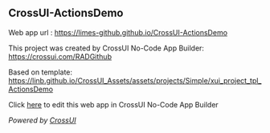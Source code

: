 ## CrossUI-ActionsDemo
Web app url : https://limes-github.github.io/CrossUI-ActionsDemo

This project was created by CrossUI No-Code App Builder: https://crossui.com/RADGithub

Based on template: https://linb.github.io/CrossUI_Assets/assets/projects/Simple/xui_project_tpl_ActionsDemo

Click [here](https://crossui.com/RADGithub/#!from=github&owner=limes-github&repo=CrossUI-ActionsDemo) to edit this web app in CrossUI No-Code App Builder

<i>Powered by [CrossUI](https://crossui.com)</i>
